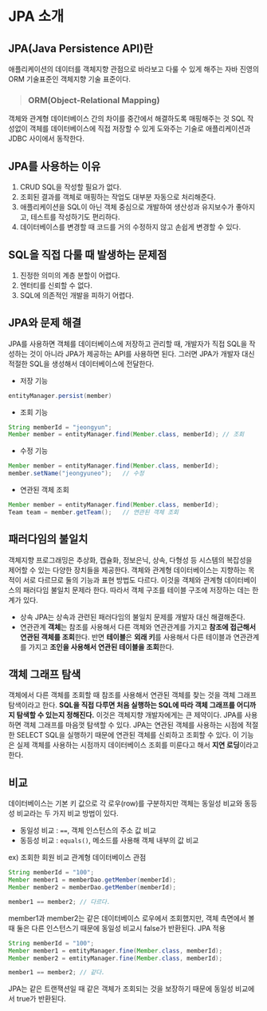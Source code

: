 # JPA 소개
## JPA(Java Persistence API)란
애플리케이션의 데이터를 객체지향 관점으로 바라보고 다룰 수 있게 해주는 자바 진영의 ORM 기술표준인 객체지향 기술 표준이다.
> ### ORM(Object-Relational Mapping)
객체와 관계형 데이터베이스 간의 차이를 중간에서 해결하도록 매핑해주는 것
SQL 작성없이 객체를 데이터베이스에 직접 저장할 수 있게 도와주는 기술로 애플리케이션과 JDBC 사이에서 동작한다.

## JPA를 사용하는 이유
1. CRUD SQL을 작성할 필요가 없다.
2. 조회된 결과를 객체로 매핑하는 작업도 대부분 자동으로 처리해준다.
3. 애플리케이션을 SQL이 아닌 객체 중심으로 개발하여 생산성과 유지보수가 좋아지고, 테스트를 작성하기도 편리하다.
4. 데이터베이스를 변경할 때 코드를 거의 수정하지 않고 손쉽게 변경할 수 있다.

## SQL을 직접 다룰 때 발생하는 문제점
1. 진정한 의미의 계층 분할이 어렵다.
2. 엔터티를 신뢰할 수 없다.
3. SQL에 의존적인 개발을 피하기 어렵다.

## JPA와 문제 해결
JPA를 사용하면 객체를 데이터베이스에 저장하고 관리할 때, 개발자가 직접 SQL을 작성하는 것이 아니라 JPA가 제공하는 API를 사용하면 된다. 그러면 JPA가 개발자 대신 적절한 SQL을 생성해서 데이터베이스에 전달한다.
- 저장 기능
```java
entityManager.persist(member)
```
- 조회 기능
```java
String memberId = "jeongyun";
Member member = entityManager.find(Member.class, memberId);	// 조회
```
- 수정 기능
```java
Member member = entityManager.find(Member.class, memberId);
member.setName("jeongyuneo");	// 수정
```
- 연관된 객체 조회
```java
Member member = entityManager.find(Member.class, memberId);
Team team = member.getTeam();	// 연관된 객체 조회
```

## 패러다임의 불일치
객체지향 프로그래밍은 추상화, 캡슐화, 정보은닉, 상속, 다형성 등 시스템의 복잡성을 제어할 수 있는 다양한 장치들을 제공한다.
객체와 관계형 데이터베이스는 지향하는 목적이 서로 다르므로 둘의 기능과 표현 방법도 다르다. 이것을 객체와 관계형 데이터베이스의 패러다임 불일치 문제라 한다. 따라서 객체 구조를 테이블 구조에 저장하는 데는 한계가 있다.
- 상속
  JPA는 상속과 관련된 패러다임의 불일치 문제를 개발자 대신 해결해준다.
- 연관관계
  **객체**는 참조를 사용해서 다른 객체와 연관관계를 가지고 **참조에 접근해서 연관된 객체를 조회**한다.
  반면 **테이블**은 **외래 키**를 사용해서 다른 테이블과 연관관계를 가지고 **조인을 사용해서 연관된 테이블을 조회**한다.

## 객체 그래프 탐색
객체에서 다른 객체를 조회할 때 참조를 사용해서 연관된 객체를 찾는 것을 객체 그래프 탐색이라고 한다.
**SQL을 직접 다루면 처음 실행하는 SQL에 따라 객체 그래프를 어디까지 탐색할 수 있는지 정해진다.** 이것은 객체지향 개발자에게는 큰 제약이다.
JPA를 사용하면 객체 그래프를 마음껏 탐색할 수 있다. JPA는 연관된 객체를 사용하는 시점에 적절한 SELECT SQL을 실행하기 때문에 연관된 객체를 신뢰하고 조회할 수 있다. 이 기능은 실제 객체를 사용하는 시점까지 데이터베이스 조회를 미룬다고 해서 **지연 로딩**이라고 한다.

## 비교
데이터베이스는 기본 키 값으로 각 로우(row)를 구분하지만 객체는 동일성 비교와 동등성 비교라는 두 가지 비교 방법이 있다.

- 동일성 비교 : ```==```, 객체 인스턴스의 주소 값 비교
- 동등성 비교 : ```equals()```, 메소드를 사용해 객체 내부의 값 비교

ex) 조회한 회원 비교
관계형 데이터베이스 관점
```java
String memberId = "100";
Member member1 = memberDao.getMember(memberId);
Member member2 = memberDao.getMember(memberId);

member1 == member2;	// 다르다.
```
member1과 member2는 같은 데이터베이스 로우에서 조회했지만, 객체 측면에서 볼 때 둘은 다른 인스턴스기 때문에 동일성 비교시 false가 반환된다.
JPA 적용
```java
String memberId = "100";
Member member1 = emtityManager.fine(Member.class, memberId);
Member member2 = emtityManager.fine(Member.class, memberId);

member1 == member2;	// 같다.
```
JPA는 같은 트랜잭션일 때 같은 객체가 조회되는 것을 보장하기 때문에 동일성 비교에서 true가 반환된다.